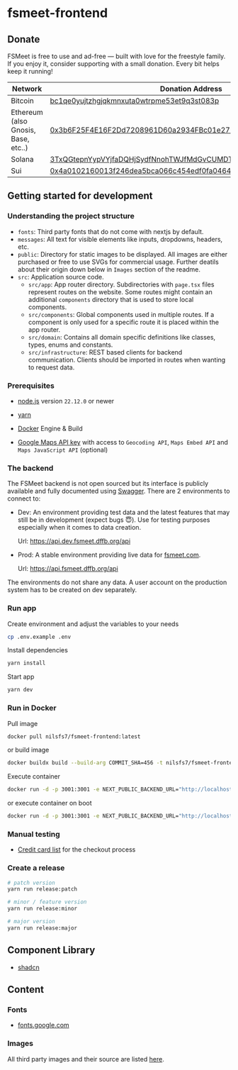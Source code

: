 # fsmeet-frontend

## Donate

FSMeet is free to use and ad-free — built with love for the freestyle family.
If you enjoy it, consider supporting with a small donation. Every bit helps keep it running!

| Network                             | Donation Address                                                                                                                                                       |
| ----------------------------------- | ---------------------------------------------------------------------------------------------------------------------------------------------------------------------- |
| Bitcoin                             | [bc1qe0yujtzhgjqkmnxuta0wtrpme53et9q3st083p](https://mempool.space/address/bc1qe0yujtzhgjqkmnxuta0wtrpme53et9q3st083p)                                                 |
| Ethereum (also Gnosis, Base, etc..) | [0x3b6F25F4E16F2Dd7208961D60a2934FBc01e2799](https://etherscan.io/address/0x3b6F25F4E16F2Dd7208961D60a2934FBc01e2799)                                                  |
| Solana                              | [3TxQGtepnYypVYjfaDQHjSydfNnohTWJfMdGvCUMDT9i](https://solscan.io/account/3TxQGtepnYypVYjfaDQHjSydfNnohTWJfMdGvCUMDT9i)                                                |
| Sui                                 | [0x4a0102160013f246dea5bca066c454edf0fa0464bf8c5eee6262e2990f313ef9](https://suivision.xyz/account/0x4a0102160013f246dea5bca066c454edf0fa0464bf8c5eee6262e2990f313ef9) |

## Getting started for development

### Understanding the project structure

- `fonts`: Third party fonts that do not come with nextjs by default.
- `messages`: All text for visible elements like inputs, dropdowns, headers, etc.
- `public`: Directory for static images to be displayed. All images are either purchased or free to use SVGs for commercial usage. Further deatils about their origin down below in `Images` section of the readme.
- `src`: Application source code.
  - `src/app`: App router directory. Subdirectories with `page.tsx` files represent routes on the website. Some routes might contain an additional `components` directory that is used to store local components.
  - `src/components`: Global components used in multiple routes. If a component is only used for a specific route it is placed within the app router.
  - `src/domain`: Contains all domain specific definitions like classes, types, enums and constants.
  - `src/infrastructure`: REST based clients for backend communication. Clients should be imported in routes when wanting to request data.

### Prerequisites

- [node.js](https://nodejs.org/en) version `22.12.0` or newer

- [yarn](https://yarnpkg.com/)

- [Docker](https://docs.docker.com/manuals/) Engine & Build

- [Google Maps API key](https://console.cloud.google.com/) with access to `Geocoding API`, `Maps Embed API` and `Maps JavaScript API` (optional)

### The backend

The FSMeet backend is not open sourced but its interface is publicly available and fully documented using [Swagger](https://swagger.io/). There are 2 environments to connect to:

- Dev: An environment providing test data and the latest features that may still be in development (expect bugs 😇). Use for testing purposes especially when it comes to data creation.

  Url: https://api.dev.fsmeet.dffb.org/api

- Prod: A stable environment providing live data for [fsmeet.com](https://fsmeet.com).

  Url: https://api.fsmeet.dffb.org/api

The environments do not share any data. A user account on the production system has to be created on dev separately.

### Run app

Create environment and adjust the variables to your needs

```bash
cp .env.example .env
```

Install dependencies

```bash
yarn install
```

Start app

```bash
yarn dev
```

### Run in Docker

Pull image

```bash
docker pull nilsfs7/fsmeet-frontend:latest
```

or build image

```bash
docker buildx build --build-arg COMMIT_SHA=456 -t nilsfs7/fsmeet-frontend:latest .
```

Execute container

```bash
docker run -d -p 3001:3001 -e NEXT_PUBLIC_BACKEND_URL="http://localhost:3000" --rm --name fsmeet-frontend nilsfs7/fsmeet-frontend:latest
```

or execute container on boot

```bash
docker run -d -p 3001:3001 -e NEXT_PUBLIC_BACKEND_URL="http://localhost:3000" --restart always --name fsmeet-frontend nilsfs7/fsmeet-frontend:latest
```

### Manual testing

- [Credit card list](https://docs.stripe.com/testing?testing-method=card-numbers#visa) for the checkout process

### Create a release

```bash
# patch version
yarn run release:patch

# minor / feature version
yarn run release:minor

# major version
yarn run release:major
```

## Component Library

- [shadcn](https://ui.shadcn.com/docs/components/tabs)

## Content

### Fonts

- [fonts.google.com](https://fonts.google.com/)

### Images

All third party images and their source are listed [here](docs/images.md).
